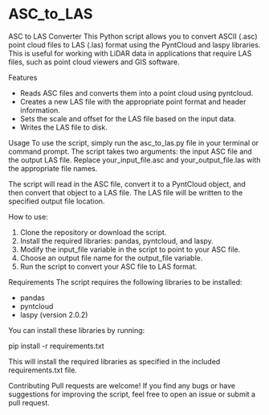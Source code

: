 # ASC_to_LAS
ASC to LAS Converter
This Python script allows you to convert ASCII (.asc) point cloud files to LAS (.las) format using the PyntCloud and laspy libraries. This is useful for working with LiDAR data in applications that require LAS files, such as point cloud viewers and GIS software.

Features
- Reads ASC files and converts them into a point cloud using pyntcloud.
- Creates a new LAS file with the appropriate point format and header information.
- Sets the scale and offset for the LAS file based on the input data.
- Writes the LAS file to disk.

Usage
To use the script, simply run the asc_to_las.py file in your terminal or command prompt. The script takes two arguments: the input ASC file and the output LAS file. Replace your_input_file.asc and your_output_file.las with the appropriate file names.

The script will read in the ASC file, convert it to a PyntCloud object, and then convert that object to a LAS file. The LAS file will be written to the specified output file location.

How to use:
1. Clone the repository or download the script.
2. Install the required libraries: pandas, pyntcloud, and laspy.
3. Modify the input_file variable in the script to point to your ASC file.
4. Choose an output file name for the output_file variable.
5. Run the script to convert your ASC file to LAS format.

Requirements
The script requires the following libraries to be installed:
- pandas
- pyntcloud
- laspy (version 2.0.2)

You can install these libraries by running:

pip install -r requirements.txt

This will install the required libraries as specified in the included requirements.txt file.

Contributing
Pull requests are welcome! If you find any bugs or have suggestions for improving the script, feel free to open an issue or submit a pull request.
